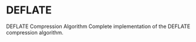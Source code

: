 # DEFLATE
DEFLATE Compression Algorithm
Complete implementation of the DEFLATE compression algorithm.
